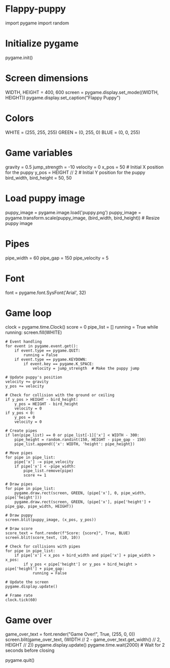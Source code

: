 # Flappy-puppy


import pygame
import random

# Initialize pygame
pygame.init()

# Screen dimensions
WIDTH, HEIGHT = 400, 600
screen = pygame.display.set_mode((WIDTH, HEIGHT))
pygame.display.set_caption("Flappy Puppy")

# Colors
WHITE = (255, 255, 255)
GREEN = (0, 255, 0)
BLUE = (0, 0, 255)

# Game variables
gravity = 0.5
jump_strength = -10
velocity = 0
x_pos = 50  # Initial X position for the puppy
y_pos = HEIGHT // 2  # Initial Y position for the puppy
bird_width, bird_height = 50, 50

# Load puppy image
puppy_image = pygame.image.load('puppy.png')
puppy_image = pygame.transform.scale(puppy_image, (bird_width, bird_height))  # Resize puppy image

# Pipes
pipe_width = 60
pipe_gap = 150
pipe_velocity = 5

# Font
font = pygame.font.SysFont('Arial', 32)

# Game loop
clock = pygame.time.Clock()
score = 0
pipe_list = []
running = True
while running:
    screen.fill(WHITE)

    # Event handling
    for event in pygame.event.get():
        if event.type == pygame.QUIT:
            running = False
        if event.type == pygame.KEYDOWN:
            if event.key == pygame.K_SPACE:
                velocity = jump_strength  # Make the puppy jump

    # Update puppy's position
    velocity += gravity
    y_pos += velocity

    # Check for collision with the ground or ceiling
    if y_pos > HEIGHT - bird_height:
        y_pos = HEIGHT - bird_height
        velocity = 0
    if y_pos < 0:
        y_pos = 0
        velocity = 0

    # Create pipes
    if len(pipe_list) == 0 or pipe_list[-1]['x'] < WIDTH - 300:
        pipe_height = random.randint(150, HEIGHT - pipe_gap - 150)
        pipe_list.append({'x': WIDTH, 'height': pipe_height})

    # Move pipes
    for pipe in pipe_list:
        pipe['x'] -= pipe_velocity
        if pipe['x'] < -pipe_width:
            pipe_list.remove(pipe)
            score += 1

    # Draw pipes
    for pipe in pipe_list:
        pygame.draw.rect(screen, GREEN, (pipe['x'], 0, pipe_width, pipe['height']))
        pygame.draw.rect(screen, GREEN, (pipe['x'], pipe['height'] + pipe_gap, pipe_width, HEIGHT))

    # Draw puppy
    screen.blit(puppy_image, (x_pos, y_pos))

    # Draw score
    score_text = font.render(f"Score: {score}", True, BLUE)
    screen.blit(score_text, (10, 10))

    # Check for collisions with pipes
    for pipe in pipe_list:
        if pipe['x'] < x_pos + bird_width and pipe['x'] + pipe_width > x_pos:
            if y_pos < pipe['height'] or y_pos + bird_height > pipe['height'] + pipe_gap:
                running = False

    # Update the screen
    pygame.display.update()

    # Frame rate
    clock.tick(60)

# Game over
game_over_text = font.render("Game Over!", True, (255, 0, 0))
screen.blit(game_over_text, (WIDTH // 2 - game_over_text.get_width() // 2, HEIGHT // 2))
pygame.display.update()
pygame.time.wait(2000)  # Wait for 2 seconds before closing

pygame.quit()

